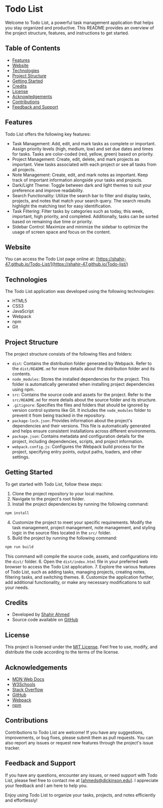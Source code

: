 # Todo List

Welcome to Todo List, a powerful task management application that helps you stay organized and productive. This README provides an overview of the project structure, features, and instructions to get started.

## Table of Contents
- [Features](#features)
- [Website](#website)
- [Technologies](#technologies)
- [Project Structure](#project-structure)
- [Getting Started](#getting-started)
- [Credits](#credits)
- [License](#license)
- [Acknowledgements](#acknowledgements)
- [Contributions](#contributions)
- [Feedback and Support](#feedback-and-support)
## Features

Todo List offers the following key features:

- Task Management: Add, edit, and mark tasks as complete or important. Assign priority levels (high, medium, low) and set due dates and times for tasks. Tasks are color-coded (red, yellow, green) based on priority.
- Project Management: Create, edit, delete, and mark projects as important. View tasks associated with each project or see all tasks from all projects.
- Note Management: Create, edit, and mark notes as important. Keep track of important information alongside your tasks and projects.
- Dark/Light Theme: Toggle between dark and light themes to suit your preference and improve readability.
- Search Functionality: Utilize the search bar to filter and display tasks, projects, and notes that match your search query. The search results highlight the matching text for easy identification.
- Task Filtering: Filter tasks by categories such as today, this week, important, high priority, and completed. Additionally, tasks can be sorted based on remaining due time or priority.
- Sidebar Control: Maximize and minimize the sidebar to optimize the usage of screen space and focus on the content.
## Website
You can access the Todo List page online at: [https://shahir-47.github.io/Todo-List/](https://shahir-47.github.io/Todo-list/)
## Technologies
The Todo List application was developed using the following technologies:

- HTML5
- CSS3
- JavaScript
- Webpack
- npm
- Git
## Project Structure

The project structure consists of the following files and folders:

- `dist`: Contains the distribution folder generated by Webpack. Refer to the `dist/README.md` for more details about the distribution folder and its contents.
- `node_modules`: Stores the installed dependencies for the project. This folder is automatically generated when installing project dependencies using npm.
- `src`: Contains the source code and assets for the project. Refer to the `src/README.md` for more details about the source folder and its structure.
- `.gitignore`: Specifies the files and folders that should be ignored by version control systems like Git. It includes the `node_modules` folder to prevent it from being tracked in the repository.
- `package-lock.json`: Provides information about the project's dependencies and their versions. This file is automatically generated and helps ensure consistent installations across different environments.
- `package.json`: Contains metadata and configuration details for the project, including dependencies, scripts, and project information.
- `webpack.config.js`: Configures the Webpack build process for the project, specifying entry points, output paths, loaders, and other settings.

## Getting Started

To get started with Todo List, follow these steps:

1. Clone the project repository to your local machine.
2. Navigate to the project's root folder.
3. Install the project dependencies by running the following command:
```sh
npm install
```
4. Customize the project to meet your specific requirements. Modify the task management, project management, note management, and styling logic in the source files located in the `src/` folder.
5. Build the project by running the following command:
```sh
npm run build
```
This command will compile the source code, assets, and configurations into the `dist/` folder.
6. Open the `dist/index.html` file in your preferred web browser to access the Todo List application.
7. Explore the various features of Todo List, such as adding tasks, managing projects, creating notes, filtering tasks, and switching themes.
8. Customize the application further, add additional functionality, or make any necessary modifications to suit your needs.
## Credits
- Developed by [Shahir Ahmed](https://github.com/shahir-47)
- Source code available on [GitHub](https://github.com/shahir-47Todo-List)
## License

This project is licensed under the [MIT License](LICENSE). Feel free to use, modify, and distribute the code according to the terms of the license.

## Acknowledgements

- [MDN Web Docs](https://developer.mozilla.org/en-US/)
- [W3Schools](https://www.w3schools.com/)
- [Stack Overflow](https://stackoverflow.com/)
- [GitHub](https://github.com)
- [Webpack](https://webpack.js.org/)
- [npm](https://www.npmjs.com/)
## Contributions

Contributions to Todo List are welcome! If you have any suggestions, improvements, or bug fixes, please submit them as pull requests. You can also report any issues or request new features through the project's issue tracker.

## Feedback and Support

If you have any questions, encounter any issues, or need support with Todo List, please feel free to contact me at [ahmeds@dickinson.edu]. I appreciate your feedback and I am here to help you.

Enjoy using Todo List to organize your tasks, projects, and notes efficiently and effortlessly!
